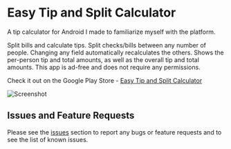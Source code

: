 # Easy Tip and Split Calculator

A tip calculator for Android I made to familiarize myself with the platform.

Split bills and calculate tips.
Split checks/bills between any number of people.
Changing any field automatically recalculates the others.
Shows the per-person tip and total amounts, as well as the overall tip and total amounts.
This app is ad-free and does not require any permissions.

Check it out on the Google Play Store - [Easy Tip and Split Calculator](https://play.google.com/store/apps/details?id=com.antew.tipcalc)

![Screenshot](http://imgur.com/tYIgaE1)

## Issues and Feature Requests
Please see the [issues](https://github.com/antew/tipcalc/issues) section
to report any bugs or feature requests and to see the list of known issues.